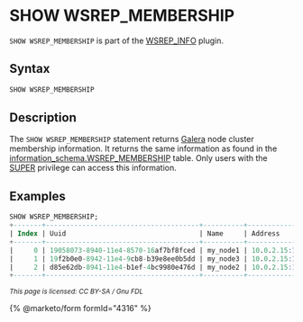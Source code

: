 # SHOW WSREP\_MEMBERSHIP

`SHOW WSREP_MEMBERSHIP` is part of the [WSREP_INFO](../../../../plugins/mariadb-replication-cluster-plugins/wsrep_info-plugin.md) plugin.

## Syntax

```sql
SHOW WSREP_MEMBERSHIP
```

## Description

The `SHOW WSREP_MEMBERSHIP` statement returns [Galera](https://github.com/mariadb-corporation/docs-server/blob/test/en/galera/README.md) node cluster membership information. It returns the same information as found in the [information_schema.WSREP_MEMBERSHIP](../system-tables/information-schema/information-schema-tables/information-schema-wsrep_membership-table.md) table. Only users with the [SUPER](../../account-management-sql-commands/grant.md) privilege can access this information.

## Examples

```sql
SHOW WSREP_MEMBERSHIP;
+-------+--------------------------------------+----------+-----------------+
| Index | Uuid                                 | Name     | Address         |
+-------+--------------------------------------+----------+-----------------+
|     0 | 19058073-8940-11e4-8570-16af7bf8fced | my_node1 | 10.0.2.15:16001 |
|     1 | 19f2b0e0-8942-11e4-9cb8-b39e8ee0b5dd | my_node3 | 10.0.2.15:16003 |
|     2 | d85e62db-8941-11e4-b1ef-4bc9980e476d | my_node2 | 10.0.2.15:16002 |
+-------+--------------------------------------+----------+-----------------+
```

<sub>_This page is licensed: CC BY-SA / Gnu FDL_</sub>

{% @marketo/form formId="4316" %}

